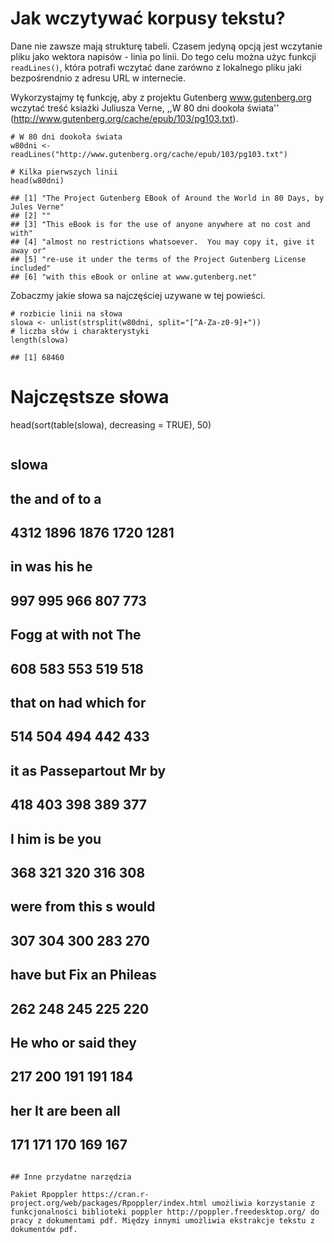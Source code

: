 # Jak wczytywać korpusy tekstu?

Dane nie zawsze mają strukturę tabeli. Czasem jedyną opcją jest wczytanie pliku jako wektora napisów - linia po linii. Do tego celu można użyc funkcji `readLines()`, która potrafi wczytać dane zarówno z lokalnego pliku jaki bezpośrendnio z adresu URL w internecie.

Wykorzystajmy tę funkcję, aby z projektu Gutenberg www.gutenberg.org wczytać treść ksiażki Juliusza Verne, ,,W 80 dni dookoła świata'' (http://www.gutenberg.org/cache/epub/103/pg103.txt).

```
# W 80 dni dookoła świata
w80dni <- readLines("http://www.gutenberg.org/cache/epub/103/pg103.txt")

# Kilka pierwszych linii
head(w80dni)
```

```
## [1] "The Project Gutenberg EBook of Around the World in 80 Days, by Jules Verne"
## [2] ""                                                                          
## [3] "This eBook is for the use of anyone anywhere at no cost and with"          
## [4] "almost no restrictions whatsoever.  You may copy it, give it away or"      
## [5] "re-use it under the terms of the Project Gutenberg License included"       
## [6] "with this eBook or online at www.gutenberg.net"
```

Zobaczmy jakie słowa sa najczęściej uzywane w tej powieści.

```
# rozbicie linii na słowa
slowa <- unlist(strsplit(w80dni, split="[^A-Za-z0-9]+"))
# liczba słów i charakterystyki
length(slowa)
```

```
## [1] 68460

```
# Najczęstsze słowa
head(sort(table(slowa), decreasing = TRUE), 50)
```

```
## slowa
##          the          and           of           to            a 
##         4312         1896         1876         1720         1281 
##           in          was                       his           he 
##          997          995          966          807          773 
##         Fogg           at         with          not          The 
##          608          583          553          519          518 
##         that           on          had        which          for 
##          514          504          494          442          433 
##           it           as Passepartout           Mr           by 
##          418          403          398          389          377 
##            I          him           is           be          you 
##          368          321          320          316          308 
##         were         from         this            s        would 
##          307          304          300          283          270 
##         have          but          Fix           an      Phileas 
##          262          248          245          225          220 
##           He          who           or         said         they 
##          217          200          191          191          184 
##          her           It          are         been          all 
##          171          171          170          169          167
```

## Inne przydatne narzędzia

Pakiet Rpoppler https://cran.r-project.org/web/packages/Rpoppler/index.html umożliwia korzystanie z funkcjonalności biblioteki poppler http://poppler.freedesktop.org/ do pracy z dokumentami pdf. Między innymi umożliwia ekstrakcje tekstu z dokumentów pdf.



